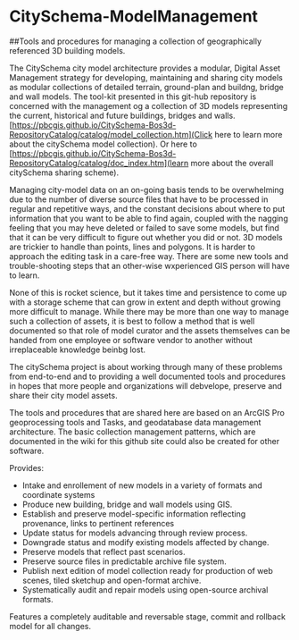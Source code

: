 # CitySchema-ModelManagement
##Tools and procedures for managing a collection of geographically referenced 3D building models.

The CitySchema city model architecture provides a modular, Digital Asset Management strategy for developing, maintaining and sharing city models as modular collections of detailed terrain, ground-plan and buildng, bridge and wall models. The tool-kit presented in this git-hub repository is concerned with the management og a collection of 3D models representing the current, historical and future buildings, bridges and walls. [https://pbcgis.github.io/CitySchema-Bos3d-RepositoryCatalog/catalog/model_collection.htm](Click here to learn more about the citySchema model collection). Or here to [https://pbcgis.github.io/CitySchema-Bos3d-RepositoryCatalog/catalog/doc_index.htm](learn more about the overall citySchema sharing scheme).  

Managing city-model data on an on-going basis tends to be overwhelming due to the number of diverse source files that have to be processed in regular and repetitive ways, and the constant decisions about where to put information that you want to be able to find again, coupled with the nagging feeling that you may heve deleted or failed to save some models, but find that it can be very difficult to figure out whether you did or not.  3D models are trickier to handle than points, lines and polygons.  It is harder to approach the editing task in a care-free way.  There are some new tools and trouble-shooting steps that an other-wise wxperienced GIS person will have to learn.   

None of this is rocket science, but it takes time and persistence to come up with a storage scheme that can grow in extent and depth without growing more difficult to manage.   While there may be more than one way to manage such a collection of assets, it is best to follow a method that is well documented so that role of model curator and the assets themselves can be handed from one employee or software vendor to another without irreplaceable knowledge beinbg lost.

The citySchema project is about working through many of these problems from end-to-end and to providing a well documented tools and procedures in hopes that more people and organizations will debvelope, preserve and share their city model assets.

The tools and procedures that are shared here are based on an ArcGIS Pro geoprocessing tools and Tasks, and geodatabase data management architecture.  The basic collection management patterns, which are documented in the wiki for this github site could also be created for other software.  

Provides:
* Intake and enrollement of new models in a variety of formats and coordinate systems
* Produce new building, bridge and wall models using GIS. 
* Establish and preserve model-specific information reflecting provenance, links to pertinent references
* Update status for models advancing through review process.
* Downgrade status and modify existing models affected by change.
* Preserve models that reflect past scenarios.
* Preserve source files in predictable archive file system. 
* Publish next edition of model collection ready for production of web scenes, tiled sketchup and open-format archive. 
* Systematically audit and repair models using open-source archival formats. 

Features a completely auditable and reversable stage, commit and rollback model for all changes. 


